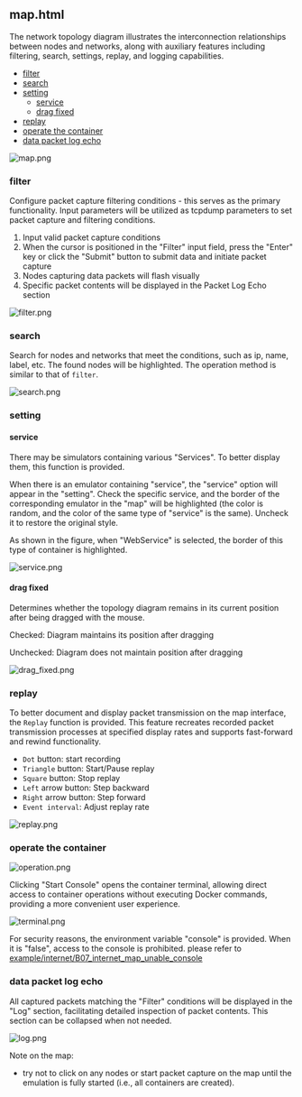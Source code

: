 ## map.html

The network topology diagram illustrates the interconnection relationships between nodes and networks, along with auxiliary features including filtering, search, settings, replay, and logging capabilities.

- [filter](#filter)
- [search](#search)
- [setting](#setting)
  - [service](#service)
  - [drag fixed](#drag-fixed)
- [replay](#replay)
- [operate the container](#operate-the-container)
- [data packet log echo](#data-packet-log-echo)

![map.png](assets/map.png)

### filter

Configure packet capture filtering conditions - this serves as the primary functionality.
Input parameters will be utilized as tcpdump parameters to set packet capture and filtering conditions. 

1. Input valid packet capture conditions
2. When the cursor is positioned in the "Filter" input field, press the "Enter" key or click the "Submit" button to submit data and initiate packet capture 
3. Nodes capturing data packets will flash visually 
4. Specific packet contents will be displayed in the Packet Log Echo section

![filter.png](assets/filter.png)

### search

Search for nodes and networks that meet the conditions, such as ip, name, label, etc. The found nodes will be highlighted. The operation method is similar to that of `filter`.

![search.png](assets/search.png)

### setting

#### service

There may be simulators containing various "Services". To better display them, this function is provided.

When there is an emulator containing "service", the "service" option will appear in the "setting". Check the specific service, and the border of the corresponding emulator in the "map" will be highlighted (the color is random, and the color of the same type of "service" is the same). Uncheck it to restore the original style.

As shown in the figure, when "WebService" is selected, the border of this type of container is highlighted.

![service.png](assets/service.png)

#### drag fixed

Determines whether the topology diagram remains in its current position after being dragged with the mouse.

Checked: Diagram maintains its position after dragging

Unchecked: Diagram does not maintain position after dragging

![drag_fixed.png](assets/drag_fixed.png)

### replay

To better document and display packet transmission on the map interface, the `Replay` function is provided.  This feature recreates recorded packet transmission processes at specified display rates and supports fast-forward and rewind functionality.

- `Dot` button: start recording
- `Triangle` button: Start/Pause replay
- `Square` button: Stop replay
- `Left` arrow button: Step backward
- `Right` arrow button: Step forward
- `Event interval`: Adjust replay rate

![replay.png](assets/replay.png)

### operate the container

![operation.png](assets/operation.png)

Clicking "Start Console" opens the container terminal, allowing direct access to container operations without executing Docker commands, providing a more convenient user experience.

![terminal.png](assets/terminal.png)

For security reasons, the environment variable "console" is provided. When it is "false", access to the console is prohibited. please refer to [example/internet/B07_internet_map_unable_console](../../../examples/internet/B07_internet_map_unable_console/README.md)

### data packet log echo

All captured packets matching the "Filter" conditions will be displayed in the "Log" section, facilitating detailed inspection of packet contents. This section can be collapsed when not needed.

![log.png](assets/log.png)

Note on the map:

- try not to click on any nodes or start packet capture on the map until the emulation is fully started (i.e., all containers are created).